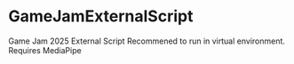# GameJamExternalScript
Game Jam 2025 External Script
Recommened to run in virtual environment. 
Requires MediaPipe
